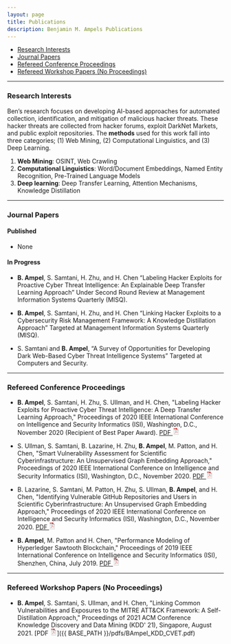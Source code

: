 ```yaml
---
layout: page
title: Publications
description: Benjamin M. Ampels Publications
---
```


<div class="navbar">
    <div class="navbar-inner">
        <ul class="nav">
            <li><a href="#ResearchInterests">Research Interests</a></li>
            <li><a href="#JournalPapers">Journal Papers</a></li>
            <li><a href="#Conference">Refereed Conference Proceedings</a></li>
            <li><a href="#AdHoc">Refereed Workshop Papers (No Proceedings)</a></li>
        </ul>
    </div>
</div>

---

### <a name="ResearchInterests"></a>Research Interests
Ben’s research focuses on developing AI-based approaches for automated collection, identification, and mitigation of malicious hacker threats. These hacker threats are collected from hacker forums, exploit DarkNet Markets, and public exploit repositories. The **methods** used for this work fall into three categories; (1) Web Mining, (2) Computational Linguistics, and (3) Deep Learning.
1. **Web Mining**: OSINT, Web Crawling
2. **Computational Linguistics**: Word/Document Embeddings, Named Entity Recognition, Pre-Trained Language Models 
3. **Deep learning**: Deep Transfer Learning, Attention Mechanisms, Knowledge Distillation 

---

### <a name="JournalPapers"></a>Journal Papers

#### Published
* None

#### In Progress
* **B. Ampel**, S. Samtani, H. Zhu, and H. Chen “Labeling Hacker Exploits for Proactive Cyber Threat Intelligence: An Explainable Deep Transfer Learning Approach” Under Second Round Review at Management Information Systems Quarterly (MISQ).

* **B. Ampel**, S. Samtani, H. Zhu, and H. Chen “Linking Hacker Exploits to a Cybersecurity Risk Management Framework: A Knowledge Distillation Approach” Targeted at Management Information Systems Quarterly (MISQ).

* S. Samtani and **B. Ampel**, “A Survey of Opportunities for Developing Dark Web-Based Cyber Threat Intelligence Systems” Targeted at Computers and Security.

---

### <a name="Conference"></a>Refereed Conference Proceedings
* **B. Ampel**, S. Samtani, H. Zhu, S. Ullman, and H. Chen, "Labeling Hacker Exploits for Proactive Cyber Threat Intelligence: A Deep Transfer Learning Approach," Proceedings of 2020 IEEE International Conference on Intelligence and Security Informatics (ISI), Washington, D.C., November 2020 (Recipient of Best Paper Award). [PDF ![CV as pdf](icons16/pdf-icon.png)](https://par.nsf.gov/servlets/purl/10218326)<br/>

* S. Ullman, S. Samtani, B. Lazarine, H. Zhu, **B. Ampel**, M. Patton, and H. Chen, "Smart Vulnerability Assessment for Scientific Cyberinfrastructure: An Unsupervised Graph Embedding Approach," Proceedings of 2020 IEEE International Conference on Intelligence and Security Informatics (ISI), Washington, D.C., November 2020. [PDF ![CV as pdf](icons16/pdf-icon.png)](https://par.nsf.gov/servlets/purl/10218329)<br/>

* B. Lazarine, S. Samtani, M. Patton, H. Zhu, S. Ullman, **B. Ampel**, and H. Chen, "Identifying Vulnerable GitHub Repositories and Users in Scientific Cyberinfrastructure: An Unsupervised Graph Embedding Approach," Proceedings of 2020 IEEE International Conference on Intelligence and Security Informatics (ISI), Washington, D.C., November 2020. [PDF ![CV as pdf](icons16/pdf-icon.png)](https://par.nsf.gov/servlets/purl/10218331)<br/>

* **B. Ampel**, M. Patton and H. Chen, "Performance Modeling of Hyperledger Sawtooth Blockchain," Proceedings of 2019 IEEE International Conference on Intelligence and Security Informatics (ISI), Shenzhen, China, July 2019. [PDF ![CV as pdf](icons16/pdf-icon.png)](https://par.nsf.gov/servlets/purl/10172683)<br/>

---

### <a name="AdHoc"></a>Refereed Workshop Papers (No Proceedings)
* **B. Ampel**, S. Samtani, S. Ullman, and H. Chen, "Linking Common Vulnerabilities and Exposures to the MITRE ATT&CK Framework: A Self-Distillation Approach," Proceedings of 2021 ACM Conference Knowledge Discovery and Data Mining (KDD' 21), Singapore, August 2021. [PDF ![CV as pdf](icons16/pdf-icon.png)]({{ BASE_PATH }}/pdfs/BAmpel_KDD_CVET.pdf)
